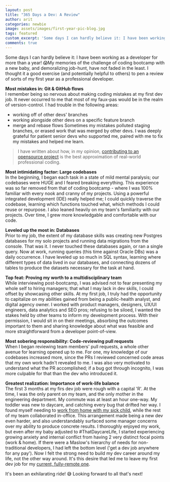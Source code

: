 ```yaml
---
layout: post
title: "365 Days a Dev: A Review"
author: arit
categories: newbie
image: assets/images/first-year-pic-blog.jpg
tags: featured
custom_excerpt: 'Some days I can hardly believe it: I have been working as a developer for more than a year! 😱'
comments: true
---
```


Some days I can hardly believe it: I have been working as a developer for more than a year! 😱My memories of the challenge of coding bootcamp with a new baby, and demoralizing job-hunt, have not faded in the least. I thought it a good exercise (and potentially helpful to others) to pen a review of sorts of my first year as a professional developer. 

**Most mistakes in: Git & GitHub flows**<br />
I remember being so nervous about making coding mistakes at my first dev job. It never occurred to me that most of my faux-pas would be in the realm of version-control. I had trouble in the following areas:
- working off of other devs' branches
- working alongside other devs on a specific feature branch
- merge and rebase flows
Sometimes my mistakes polluted staging branches, or erased work that was merged by other devs. I was deeply grateful for patient senior devs who supported me, paired with me to fix my mistakes and helped me learn.

> I have written about how, in my opinion, [contributing to an opensource project](https://arit.dev/opensource/) is the best approximation of real-world professional coding.

**Most intimidating factor: Large codebases**<br />
In the beginning, I began each task in a state of mild mental paralysis; our codebases were HUGE and I feared breaking everything. This experience was so far removed from that of coding bootcamp - where I was 100% familiar with every nook and cranny of my projects. Using a powerful integrated development (IDE) really helped me; I could quickly traverse the codebase, learning which functions touched what, which methods I could reuse or repurpose. I also leaned heavily on my team's familiarity with our projects. Over time, I grew more knowledgable and comfortable with our code.

**Leveled up the most in: Databases**<br />
Prior to my job, the extent of my database skills was creating new Postgres databases for my solo projects and running data migrations from the console. That was it. I never touched these databases again, or ran a single query. Now at work, running queries (this time against Oracle DBs) was a daily occurrence. I have leveled up so much in SQL syntax, learning where different types of data lived in our databases, and connecting dozens of tables to produce the datasets necessary for the task at hand.

**Top feat: Proving my worth to a multidisciplinary team**<br />
While interviewing post-bootcamp, I was advised not to fear presenting my whole self to hiring managers; that what I may lack in dev skills, I could offset by showcasing other skills. At my first job, I truly had the opportunity to capitalize on my abilities gained from being a public-health analyst, and digital agency owner. I worked with product managers, designers, UX/UI engineers, data analytics and SEO pros; refusing to be siloed, I wanted the stakes held by other teams to inform my development process. With their permission, I would sit in on their meetings, absorbing the outcomes important to them and sharing knowledge about what was feasible and more straightforward from a developer point-of-view.

**Most sobering responsibility: Code-reviewing pull requests**<br />
When I began reviewing team members' pull requests, a whole other avenue for learning opened up to me. For one, my knowledge of our codebases increased more, since the PRs I reviewed concerned code areas that my own work hadn't revealed to me. I was also very motivated to understand what the PR accomplished; if a bug got through incognito, I was more culpable for that than the dev who introduced it.

**Greatest realization: Importance of work-life balance**<br />
The first 3 months at my firs dev job were rough with a capital 'R'. At the time, I was the only parent on my team, and the only mother in the engineering department. My commute was at least an hour one-way. My toddler was new to daycare, and catching every bug that drifted her way. I found myself needing to [work from home with my sick child]([https://arit.dev/working-from-home-with-sick-child/](https://arit.dev/working-from-home-with-sick-child/)), while the rest of my team collaborated in-office. This arrangement made being a new dev even harder, and also understandably surfaced some manager concerns over my ability to produce concrete results. I thoroughly enjoyed my work, but even after my baby adjusted to #ThatDaycareLife, I started experiencing growing anxiety and internal conflict from having 2 very distinct focal points (work & home). If there were a Maslow's hierarchy of needs for non-traditional developers, I had left the bottom level ('get a dev job anywhere for any pay'). Now I felt the strong need to build my dev career around my life, not the other way around. It's this desire that led me to leave my first dev job for my [current, fully-remote one](https://dev.to/msarit/somebody-pinch-me-i-m-joining-dev-93d).

It's been an exhilarating ride! 😅 Looking forward to all that's next!
